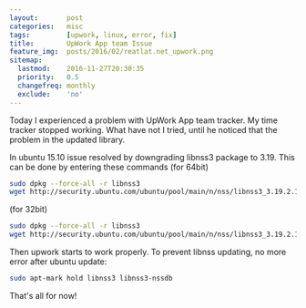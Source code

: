 ```yaml
---
layout:       post
categories:   misc
tags:         [upwork, linux, error, fix]
title:        UpWork App team Issue
feature_img:  posts/2016/02/reatlat.net_upwork.png
sitemap:
  lastmod:    2016-11-27T20:30:35
  priority:   0.5
  changefreq: monthly
  exclude:    'no'
---
```


Today I experienced a problem with UpWork App team tracker.
My time tracker stopped working.
What have not I tried, until he noticed that the problem in the updated library.

In ubuntu 15.10 issue resolved by downgrading libnss3 package to 3.19. This can be done by entering these commands
(for 64bit)

```sh
sudo dpkg --force-all -r libnss3
wget http://security.ubuntu.com/ubuntu/pool/main/n/nss/libnss3_3.19.2.1-0ubuntu0.15.10.2_amd64.deb sudo dpkg -i libnss3_3.19.2.1-0ubuntu0.15.10.2_amd64.deb
```

(for 32bit)

```sh
sudo dpkg --force-all -r libnss3
wget http://security.ubuntu.com/ubuntu/pool/main/n/nss/libnss3_3.19.2.1-0ubuntu0.15.10.2_i386.deb sudo dpkg -i libnss3_3.19.2.1-0ubuntu0.15.10.2_i386.deb
```

Then upwork starts to work properly.
To prevent libnss updating, no more error after ubuntu update:

```sh
sudo apt-mark hold libnss3 libnss3-nssdb
```

That's all for now!